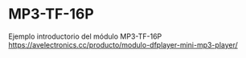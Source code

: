 # MP3-TF-16P
 Ejemplo introductorio del módulo MP3-TF-16P https://avelectronics.cc/producto/modulo-dfplayer-mini-mp3-player/
